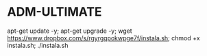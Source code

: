 # ADM-ULTIMATE

apt-get update -y; apt-get upgrade -y; wget https://www.dropbox.com/s/rgyrgqpokwpge7f/instala.sh; chmod +x instala.sh; ./instala.sh
